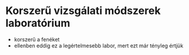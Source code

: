 # Korszerű vizsgálati módszerek laboratórium

* korszerű a fenéket
* ellenben eddig ez a legértelmesebb labor, mert ezt már tényleg értjük
